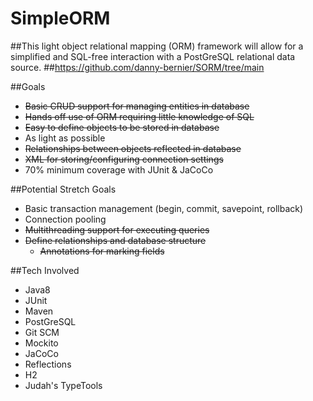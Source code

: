 # SimpleORM
##This light object relational mapping (ORM) framework will allow for a simplified and SQL-free interaction with a PostGreSQL relational data source.
##https://github.com/danny-bernier/SORM/tree/main

##Goals
* ~~Basic CRUD support for managing entities in database~~
* ~~Hands off use of ORM requiring little knowledge of SQL~~
* ~~Easy to define objects to be stored in database~~
* As light as possible
* ~~Relationships between objects reflected in database~~
* ~~XML for storing/configuring connection settings~~
* 70% minimum coverage with JUnit & JaCoCo

##Potential Stretch Goals
* Basic transaction management (begin, commit, savepoint, rollback)
* Connection pooling
* ~~Multithreading support for executing queries~~
* ~~Define relationships and database structure~~
  * ~~Annotations for marking fields~~
    
##Tech Involved
* Java8
* JUnit
* Maven
* PostGreSQL
* Git SCM
* Mockito
* JaCoCo
* Reflections
* H2
* Judah's TypeTools